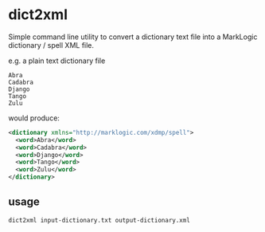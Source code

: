 dict2xml
========

Simple command line utility to convert a dictionary text file into a MarkLogic dictionary / spell XML file.

e.g. a plain text dictionary file

```   
Abra
Cadabra
Django
Tango
Zulu
```

would produce:

```xml
<dictionary xmlns="http://marklogic.com/xdmp/spell">
  <word>Abra</word>
  <word>Cadabra</word>
  <word>Django</word>
  <word>Tango</word>
  <word>Zulu</word>
</dictionary>
```

usage
-----

```
dict2xml input-dictionary.txt output-dictionary.xml
```


